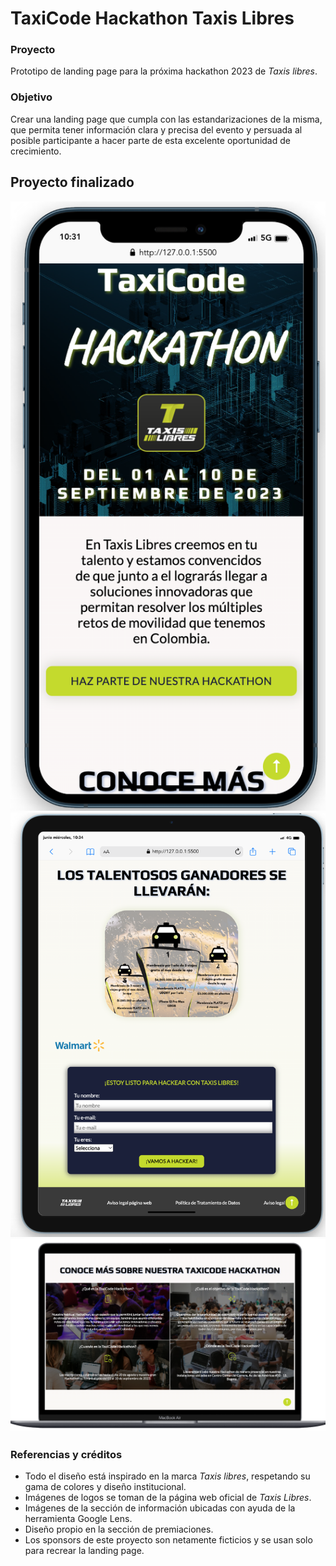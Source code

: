 # TaxiCode Hackathon Taxis Libres

### Proyecto
Prototipo de landing page para la próxima hackathon 2023 de *Taxis libres*.

### Objetivo
Crear una landing page que cumpla con las estandarizaciones de la misma, que permita tener información clara y precisa del evento y persuada al posible participante a hacer parte de esta excelente oportunidad de crecimiento.

## Proyecto finalizado
![alt text](assets/img/README/rm_phone.png)
![alt text](assets/img/README/rm_tablet.png)
![alt text](assets/img/README/rm_desktop.png)

### Referencias y créditos
- Todo el diseño está inspirado en la marca *Taxis libres*, respetando su gama de colores y diseño institucional.
- Imágenes de logos se toman de la página web oficial de *Taxis Libres*.
- Imágenes de la sección de información ubicadas con ayuda de la herramienta Google Lens.
- Diseño propio en la sección de premiaciones.
- Los sponsors de este proyecto son netamente ficticios y se usan solo para recrear la landing page.
